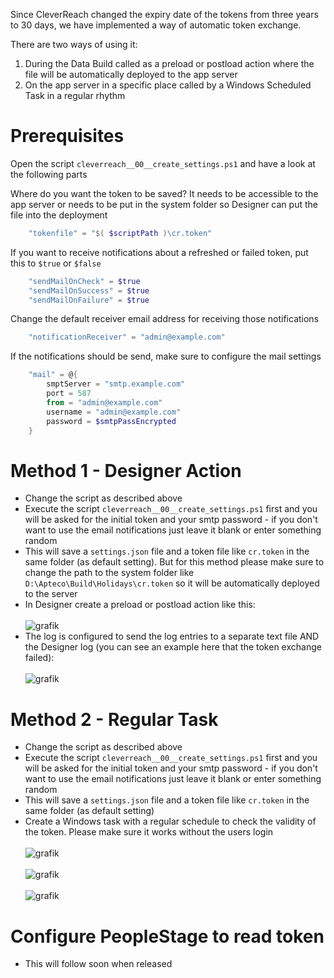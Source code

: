 Since CleverReach changed the expiry date of the tokens from three years to 30 days, we have implemented a way of automatic token exchange.

There are two ways of using it:
1. During the Data Build called as a preload or postload action where the file will be automatically deployed to the app server
1. On the app server in a specific place called by a Windows Scheduled Task in a regular rhythm

# Prerequisites

Open the script `cleverreach__00__create_settings.ps1` and have a look at the following parts

Where do you want the token to be saved? It needs to be accessible to the app server or needs to be put in the system folder so Designer can put the file into the deployment

```PowerShell
    "tokenfile" = "$( $scriptPath )\cr.token"
```

If you want to receive notifications about a refreshed or failed token, put this to `$true` or `$false`

```PowerShell
    "sendMailOnCheck" = $true
    "sendMailOnSuccess" = $true
    "sendMailOnFailure" = $true
```

Change the default receiver email address for receiving those notifications

```PowerShell
    "notificationReceiver" = "admin@example.com"
```

If the notifications should be send, make sure to configure the mail settings

```PowerShell
    "mail" = @{
        smptServer = "smtp.example.com"
        port = 587
        from = "admin@example.com"
        username = "admin@example.com"
        password = $smtpPassEncrypted
    }
```

# Method 1 - Designer Action

* Change the script as described above
* Execute the script `cleverreach__00__create_settings.ps1` first and you will be asked for the initial token and your smtp password - if you don't want to use the email notifications just leave it blank or enter something random
* This will save a `settings.json` file and a token file like `cr.token` in the same folder (as default setting). But for this method please make sure to change the path to the system folder like `D:\Apteco\Build\Holidays\cr.token` so it will be automatically deployed to the server
* In Designer create a preload or postload action like this:<br/><br/>![grafik](https://user-images.githubusercontent.com/14135678/102684853-68b16980-41dc-11eb-9e77-e26e1ded749a.png)
* The log is configured to send the log entries to a separate text file AND the Designer log (you can see an example here that the token exchange failed):<br/><br/>![grafik](https://user-images.githubusercontent.com/14135678/102686210-550b0080-41e6-11eb-935b-3f3a3651ba62.png)


# Method 2 - Regular Task

* Change the script as described above
* Execute the script `cleverreach__00__create_settings.ps1` first and you will be asked for the initial token and your smtp password - if you don't want to use the email notifications just leave it blank or enter something random
* This will save a `settings.json` file and a token file like `cr.token` in the same folder (as default setting)
* Create a Windows task with a regular schedule to check the validity of the token. Please make sure it works without the users login<br/><br/>![grafik](https://user-images.githubusercontent.com/14135678/102686228-8257ae80-41e6-11eb-81c0-ff27a4cf45bb.png)<br/><br/>![grafik](https://user-images.githubusercontent.com/14135678/102686233-8c79ad00-41e6-11eb-9e73-825127985a39.png)<br/><br/>![grafik](https://user-images.githubusercontent.com/14135678/102686241-99969c00-41e6-11eb-814e-720cc5d100e0.png)

# Configure PeopleStage to read token

* This will follow soon when released